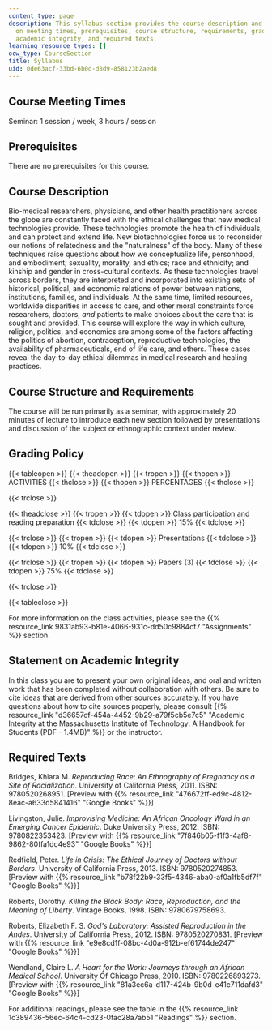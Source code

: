 ```yaml
---
content_type: page
description: This syllabus section provides the course description and information
  on meeting times, prerequisites, course structure, requirements, grading policy,
  academic integrity, and required texts.
learning_resource_types: []
ocw_type: CourseSection
title: Syllabus
uid: 0de63acf-33bd-6b0d-d8d9-858123b2aed8
---
```


Course Meeting Times
--------------------

Seminar: 1 session / week, 3 hours / session

Prerequisites
-------------

There are no prerequisites for this course.

Course Description
------------------

Bio-medical researchers, physicians, and other health practitioners across the globe are constantly faced with the ethical challenges that new medical technologies provide. These technologies promote the health of individuals, and can protect and extend life. New biotechnologies force us to reconsider our notions of relatedness and the "naturalness" of the body. Many of these techniques raise questions about how we conceptualize life, personhood, and embodiment; sexuality, morality, and ethics; race and ethnicity; and kinship and gender in cross-cultural contexts. As these technologies travel across borders, they are interpreted and incorporated into existing sets of historical, political, and economic relations of power between nations, institutions, families, and individuals. At the same time, limited resources, worldwide disparities in access to care, and other moral constraints force researchers, doctors, _and_ patients to make choices about the care that is sought and provided. This course will explore the way in which culture, religion, politics, and economics are among some of the factors affecting the politics of abortion, contraception, reproductive technologies, the availability of pharmaceuticals, end of life care, and others. These cases reveal the day-to-day ethical dilemmas in medical research and healing practices.

Course Structure and Requirements
---------------------------------

The course will be run primarily as a seminar, with approximately 20 minutes of lecture to introduce each new section followed by presentations and discussion of the subject or ethnographic context under review.

Grading Policy
--------------

{{< tableopen >}}
{{< theadopen >}}
{{< tropen >}}
{{< thopen >}}
ACTIVITIES
{{< thclose >}}
{{< thopen >}}
PERCENTAGES
{{< thclose >}}

{{< trclose >}}

{{< theadclose >}}
{{< tropen >}}
{{< tdopen >}}
Class participation and reading preparation
{{< tdclose >}}
{{< tdopen >}}
15%
{{< tdclose >}}

{{< trclose >}}
{{< tropen >}}
{{< tdopen >}}
Presentations
{{< tdclose >}}
{{< tdopen >}}
10%
{{< tdclose >}}

{{< trclose >}}
{{< tropen >}}
{{< tdopen >}}
Papers (3)
{{< tdclose >}}
{{< tdopen >}}
75%
{{< tdclose >}}

{{< trclose >}}

{{< tableclose >}}

For more information on the class activities, please see the {{% resource_link 9831ab93-b81e-4066-931c-dd50c9884cf7 "Assignments" %}} section.

Statement on Academic Integrity
-------------------------------

In this class you are to present your own original ideas, and oral and written work that has been completed without collaboration with others. Be sure to cite ideas that are derived from other sources accurately. If you have questions about how to cite sources properly, please consult {{% resource_link "d36657cf-454a-4452-9b29-a79f5cb5e7c5" "Academic Integrity at the Massachusetts Institute of Technology: A Handbook for Students (PDF - 1.4MB)" %}} or the instructor.

Required Texts
--------------

Bridges, Khiara M. _Reproducing Race: An Ethnography of Pregnancy as a Site of Racialization_. University of California Press, 2011. ISBN: 9780520268951. \[Preview with {{% resource_link "476672ff-ed9c-4812-8eac-a633d5841416" "Google Books" %}}\]

Livingston, Julie. _Improvising Medicine: An African Oncology Ward in an Emerging Cancer Epidemic_. Duke University Press, 2012. ISBN: 9780822353423. \[Preview with {{% resource_link "7f846b05-f1f3-4af8-9862-80ffa1dc4e93" "Google Books" %}}\]

Redfield, Peter. _Life in Crisis: The Ethical Journey of Doctors without Borders_. University of California Press, 2013. ISBN: 9780520274853. \[Preview with {{% resource_link "b78f22b9-33f5-4346-aba0-af0a1fb5df7f" "Google Books" %}}\]

Roberts, Dorothy. _Killing the Black Body: Race, Reproduction, and the Meaning of Liberty_. Vintage Books, 1998. ISBN: 9780679758693.

Roberts, Elizabeth F. S. _God's Laboratory: Assisted Reproduction in the Andes_. University of California Press, 2012. ISBN: 9780520270831. \[Preview with {{% resource_link "e9e8cd1f-08bc-4d0a-912b-ef61744de247" "Google Books" %}}\]

Wendland, Claire L. _A Heart for the Work: Journeys through an African Medical School_. University Of Chicago Press, 2010. ISBN: 9780226893273. \[Preview with {{% resource_link "81a3ec6a-d117-424b-9b0d-e41c711dafd3" "Google Books" %}}\]

For additional readings, please see the table in the {{% resource_link 1c389436-56ec-64c4-cd23-0fac28a7ab51 "Readings" %}} section.